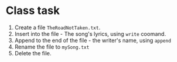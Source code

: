 # Class task

1. Create a file `TheRoadNotTaken.txt`.
2. Insert into the file - The song's lyrics, using `write` coomand.
3. Append to the end of the file - the writer's name, using `append`
4. Rename the file to `mySong.txt`
5. Delete the file.
